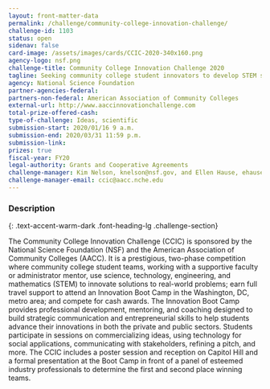 ```yaml
---
layout: front-matter-data
permalink: /challenge/community-college-innovation-challenge/
challenge-id: 1103
status: open
sidenav: false
card-image: /assets/images/cards/CCIC-2020-340x160.png
agency-logo: nsf.png
challenge-title: Community College Innovation Challenge 2020
tagline: Seeking community college student innovators to develop STEM solutions to real-world problems
agency: National Science Foundation
partner-agencies-federal:
partners-non-federal: American Association of Community Colleges
external-url: http://www.aaccinnovationchallenge.com
total-prize-offered-cash:
type-of-challenge: Ideas, scientific
submission-start: 2020/01/16 9 a.m.
submission-end: 2020/03/31 11:59 p.m.
submission-link:
prizes: true
fiscal-year: FY20
legal-authority: Grants and Cooperative Agreements
challenge-manager: Kim Nelson, knelson@nsf.gov, and Ellen Hause, ehause@aacc.nche.edu
challenge-manager-email: ccic@aacc.nche.edu
---
```




<!-- Description start -->
### Description
{: .text-accent-warm-dark .font-heading-lg .challenge-section}

The Community College Innovation Challenge (CCIC) is sponsored by the
National Science Foundation (NSF) and the American Association of Community
Colleges (AACC). It is a prestigious, two-phase competition where community
college student teams, working with a supportive faculty or administrator mentor,
use science, technology, engineering, and mathematics (STEM) to innovate
solutions to real-world problems; earn full travel support to attend an Innovation
Boot Camp in the Washington, DC, metro area; and compete for cash awards.
The Innovation Boot Camp provides professional development, mentoring, and
coaching designed to build strategic communication and entrepreneurial skills to
help students advance their innovations in both the private and public sectors.
Students participate in sessions on commercializing ideas, using technology for
social applications, communicating with stakeholders, refining a pitch, and more.
The CCIC includes a poster session and reception on Capitol Hill and a formal
presentation at the Boot Camp in front of a panel of esteemed industry
professionals to determine the first and second place winning teams.
